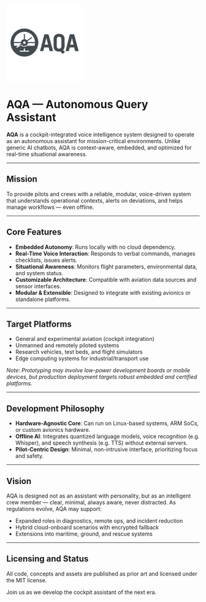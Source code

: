 
<p align="left">
  <img src="assets/logo.png" alt="AQA logo" width="200"/>
</p>


# AQA — Autonomous Query Assistant

**AQA** is a cockpit-integrated voice intelligence system designed to operate as an autonomous assistant for mission-critical environments. Unlike generic AI chatbots, AQA is context-aware, embedded, and optimized for real-time situational awareness.

---

## Mission

To provide pilots and crews with a reliable, modular, voice-driven system that understands operational contexts, alerts on deviations, and helps manage workflows — even offline.

---

## Core Features

- **Embedded Autonomy**: Runs locally with no cloud dependency.
- **Real-Time Voice Interaction**: Responds to verbal commands, manages checklists, issues alerts.
- **Situational Awareness**: Monitors flight parameters, environmental data, and system status.
- **Customizable Architecture**: Compatible with aviation data sources and sensor interfaces.
- **Modular & Extensible**: Designed to integrate with existing avionics or standalone platforms.

---

## Target Platforms

- General and experimental aviation (cockpit integration)
- Unmanned and remotely piloted systems
- Research vehicles, test beds, and flight simulators
- Edge computing systems for industrial/transport use

*Note: Prototyping may involve low-power development boards or mobile devices, but production deployment targets robust embedded and certified platforms.*

---

## Development Philosophy

- **Hardware-Agnostic Core**: Can run on Linux-based systems, ARM SoCs, or custom avionics hardware.
- **Offline AI**: Integrates quantized language models, voice recognition (e.g. Whisper), and speech synthesis (e.g. TTS) without external servers.
- **Pilot-Centric Design**: Minimal, non-intrusive interface, prioritizing focus and safety.

---

## Vision

AQA is designed not as an assistant with personality, but as an intelligent crew member — clear, minimal, always aware, never distracted. As regulations evolve, AQA may support:

- Expanded roles in diagnostics, remote ops, and incident reduction
- Hybrid cloud-onboard scenarios with encrypted fallback
- Extensions into maritime, ground, and rescue systems

---

## Licensing and Status

All code, concepts and assets are published as prior art and licensed under the MIT license.

Join us as we develop the cockpit assistant of the next era.
